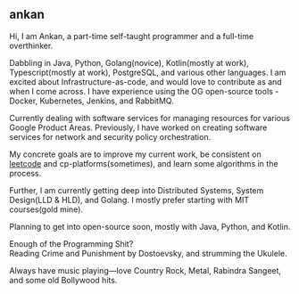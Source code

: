 ## ankan
Hi, I am Ankan, a part-time self-taught programmer and a full-time overthinker.

Dabbling in Java, Python, Golang(novice), Kotlin(mostly at work), Typescript(mostly at work), PostgreSQL, and various other languages. 
I am excited about Infrastructure-as-code, and would love to contribute as and when I come across. I have experience using the OG open-source tools - Docker, Kubernetes, Jenkins, and RabbitMQ.

Currently dealing with software services for managing resources for various Google Product Areas.
Previously, I have worked on creating software services for network and security policy orchestration.

My concrete goals are to improve my current work, be consistent on [leetcode](https://leetcode.com/ankanchanda/) and cp-platforms(sometimes), and learn some algorithms in the process.

Further, I am currently getting deep into Distributed Systems, System Design(LLD & HLD), and Golang. I mostly prefer starting with MIT courses(gold mine).

Planning to get into open-source soon, mostly with Java, Python, and Kotlin.

Enough of the Programming Shit?<br>
Reading Crime and Punishment by Dostoevsky, and strumming the Ukulele.

Always have music playing—love Country Rock, Metal, Rabindra Sangeet, and some old Bollywood hits.

